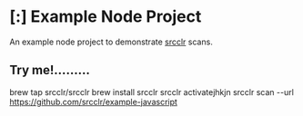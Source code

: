 # [:] Example Node Project

An example node project to demonstrate [srcclr](https://www.srcclr.com) scans.

## Try me!.........


brew tap srcclr/srcclr
brew install srcclr
srcclr activatejhkjn
srcclr scan --url https://github.com/srcclr/example-javascript

